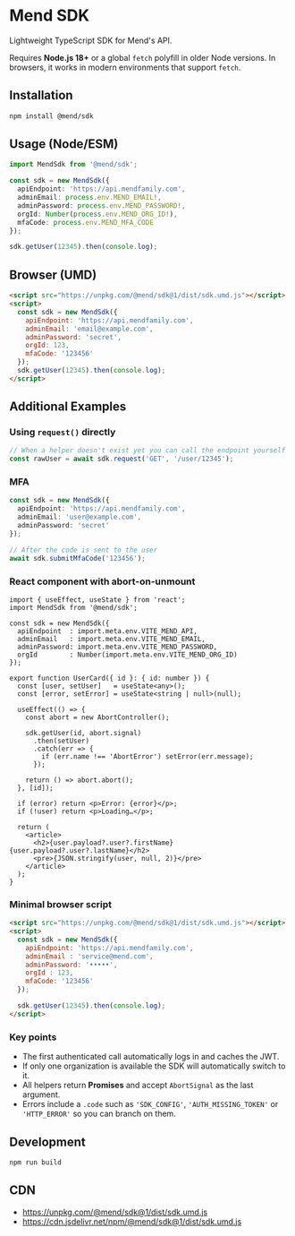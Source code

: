 # Mend SDK

Lightweight TypeScript SDK for Mend's API.

Requires **Node.js 18+** or a global `fetch` polyfill in older Node versions. In browsers, it works in modern environments that support `fetch`.

## Installation

```bash
npm install @mend/sdk
```

## Usage (Node/ESM)

```ts
import MendSdk from '@mend/sdk';

const sdk = new MendSdk({
  apiEndpoint: 'https://api.mendfamily.com',
  adminEmail: process.env.MEND_EMAIL!,
  adminPassword: process.env.MEND_PASSWORD!,
  orgId: Number(process.env.MEND_ORG_ID!),
  mfaCode: process.env.MEND_MFA_CODE
});

sdk.getUser(12345).then(console.log);
```

## Browser (UMD)

```html
<script src="https://unpkg.com/@mend/sdk@1/dist/sdk.umd.js"></script>
<script>
  const sdk = new MendSdk({
    apiEndpoint: 'https://api.mendfamily.com',
    adminEmail: 'email@example.com',
    adminPassword: 'secret',
    orgId: 123,
    mfaCode: '123456'
  });
  sdk.getUser(12345).then(console.log);
</script>
```

## Additional Examples

### Using `request()` directly

```ts
// When a helper doesn't exist yet you can call the endpoint yourself
const rawUser = await sdk.request('GET', '/user/12345');
```

### MFA

```ts
const sdk = new MendSdk({
  apiEndpoint: 'https://api.mendfamily.com',
  adminEmail: 'user@example.com',
  adminPassword: 'secret'
});

// After the code is sent to the user
await sdk.submitMfaCode('123456');
```

### React component with abort-on-unmount

```tsx
import { useEffect, useState } from 'react';
import MendSdk from '@mend/sdk';

const sdk = new MendSdk({
  apiEndpoint  : import.meta.env.VITE_MEND_API,
  adminEmail   : import.meta.env.VITE_MEND_EMAIL,
  adminPassword: import.meta.env.VITE_MEND_PASSWORD,
  orgId        : Number(import.meta.env.VITE_MEND_ORG_ID)
});

export function UserCard({ id }: { id: number }) {
  const [user, setUser]   = useState<any>();
  const [error, setError] = useState<string | null>(null);

  useEffect(() => {
    const abort = new AbortController();

    sdk.getUser(id, abort.signal)
      .then(setUser)
      .catch(err => {
        if (err.name !== 'AbortError') setError(err.message);
      });

    return () => abort.abort();
  }, [id]);

  if (error) return <p>Error: {error}</p>;
  if (!user) return <p>Loading…</p>;

  return (
    <article>
      <h2>{user.payload?.user?.firstName} {user.payload?.user?.lastName}</h2>
      <pre>{JSON.stringify(user, null, 2)}</pre>
    </article>
  );
}
```

### Minimal browser script

```html
<script src="https://unpkg.com/@mend/sdk@1/dist/sdk.umd.js"></script>
<script>
  const sdk = new MendSdk({
    apiEndpoint: 'https://api.mendfamily.com',
    adminEmail : 'service@mend.com',
    adminPassword: '•••••',
    orgId : 123,
    mfaCode: '123456'
  });

  sdk.getUser(12345).then(console.log);
</script>
```

### Key points

* The first authenticated call automatically logs in and caches the JWT.
* If only one organization is available the SDK will automatically switch to it.
* All helpers return **Promises** and accept `AbortSignal` as the last argument.
* Errors include a `.code` such as `'SDK_CONFIG'`, `'AUTH_MISSING_TOKEN'` or `'HTTP_ERROR'` so you can branch on them.

## Development

```bash
npm run build
```

## CDN

- https://unpkg.com/@mend/sdk@1/dist/sdk.umd.js
- https://cdn.jsdelivr.net/npm/@mend/sdk@1/dist/sdk.umd.js
